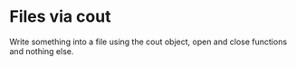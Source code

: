 # Files via cout

Write something into a file using the cout object, open and close functions and nothing else.

